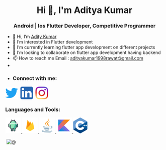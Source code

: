<h1 align="center">Hi 👋, I'm Aditya Kumar</h1>
<h3 align="center">Android | Ios Flutter Developer, Competitive Programmer</h3>

<!-- <p align="left"> <img src="https://komarev.com/ghpvc/?username=acash512&label=Profile%20views&color=0e75b6&style=flat" alt="acash512" /> </p> -->

- 👋 Hi, I’m <a href="https://github.com/addiraw">Adity Kumar</a>
- 👀 I’m interested in Flutter development
- 🌱 I’m currently learning flutter app development on different projects
- 💞️ I’m looking to collaborate on flutter app development having backend
- 📫 How to reach me Email : adityakumar1998rawat@gmail.com
- 
- <h3 align="left">Connect with me:</h3>

<p align="left">
<a href="#" target="blank"><img align="center" src="pics/twitter_icon.png" alt="@" height="40" width="40" /></a>&nbsp;
<a href="#" target="blank"><img align="center" src="pics/linkedin_icon.png" alt="@" height="40" width="40" /></a>&nbsp;
<a href="#" target="blank"><img align="center" src="pics/instagram_icon.png" alt="@" height="40" width="40" /></a>
</p>

<h3 align="left">Languages and Tools:</h3>

<p align="left"> 
<a href="https://developer.android.com" target="_blank"> <img src="pics/android_icon.png" alt="Android" width="50" height="50"/> </a> 
<a href="https://firebase.google.com" target="_blank"> <img src="pics/firebase_icon.png" alt="Firebase" width="50" height="50"/> </a> 
<a href="https://www.java.com" target="_blank"> <img src="pics/java_icon.png" alt="Java" width="50" height="50"/> </a> 
<a href="https://kotlinlang.org" target="_blank"> <img src="pics/kotlin_icon.png" alt="Kotlin" width="50" height="50"/> </a>
<a href="https://www.w3schools.com/cpp/" target="_blank"> <img src="pics/cplusplus_icon.png" alt="C++" width="45" height="50"/> </a> 
</p>

<p>&nbsp;<img align="center" src="https://github-readme-stats.vercel.app/api?username=addiraw&show_icons=true&locale=en&theme=dark" alt="@" /></p>


<!---
addiraws/addiraws is a ✨ special ✨ repository because its `README.md` (this file) appears on your GitHub profile.
You can click the Preview link to take a look at your changes.
--->
